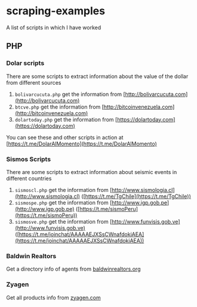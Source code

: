 # scraping-examples
A list of scripts in which I have worked

## PHP
### Dolar scripts
There are some scripts to extract information about the value of the dollar from different sources

1. `bolivarcucuta.php` get the information from [http://bolivarcucuta.com](http://bolivarcucuta.com)
1. `btcve.php` get the information from [http://bitcoinvenezuela.com](http://bitcoinvenezuela.com)
1. `dolartoday.php` get the information from [https://dolartoday.com](https://dolartoday.com)

You can see these and other scripts in action at [https://t.me/DolarAlMomento](https://t.me/DolarAlMomento)

### Sismos Scripts
There are some scripts to extract information about seismic events in different countries

1. `sismoscl.php` get the information from [http://www.sismologia.cl](http://www.sismologia.cl) ([https://t.me/TgChile](https://t.me/TgChile))
1. `sismospe.php` get the information from [http://www.igp.gob.pe](http://www.igp.gob.pe) ([https://t.me/sismoPeru](https://t.me/sismoPeru))
1. `sismosve.php` get the information from [http://www.funvisis.gob.ve](http://www.funvisis.gob.ve) ([https://t.me/joinchat/AAAAAEJXSsCWnafdokiAEA](https://t.me/joinchat/AAAAAEJXSsCWnafdokiAEA))

### Baldwin Realtors
Get a directory info of agents from [baldwinrealtors.org](http://www.baldwinrealtors.org)

### Zyagen
Get all products info from [zyagen.com](http://zyagen.com)
